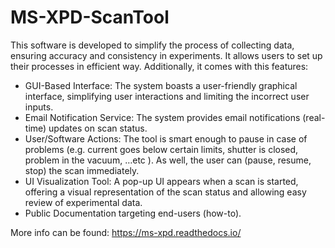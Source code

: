 # MS-XPD-ScanTool

This software is developed to simplify the process of collecting data, ensuring accuracy and consistency in experiments. It allows users to set up their processes in efficient way. Additionally, it comes with this features:

- GUI-Based Interface: The system boasts a user-friendly graphical interface, simplifying user interactions and limiting the incorrect user inputs.
- Email Notification Service: The system provides email notifications (real-time) updates on scan status.
- User/Software Actions: The tool is smart enough to pause in case of problems (e.g. current goes below certain limits, shutter is closed, problem in the vacuum, …etc ). As well, the user can (pause, resume, stop) the scan immediately.
- UI Visualization Tool: A pop-up UI appears when a scan is started, offering a visual representation of the scan status and allowing easy review of experimental data.
- Public Documentation targeting end-users (how-to).

 More info can be found: https://ms-xpd.readthedocs.io/ 
